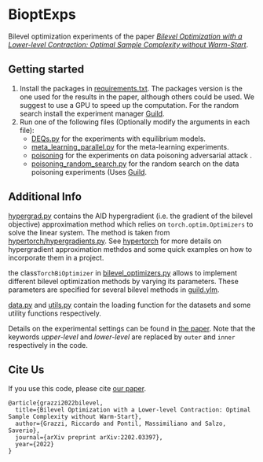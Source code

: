 # BioptExps

Bilevel optimization experiments of the paper 
_[Bilevel Optimization with a Lower-level Contraction: Optimal Sample Complexity without Warm-Start](https://arxiv.org/abs/2202.03397)_.


## Getting started
1. Install the packages in [requirements.txt](requirements.txt). The packages version is the one used for the results in the paper, although others could be used. We suggest to use a GPU to speed up the computation. For the random search install the experiment manager [Guild](https://github.com/guildai).
2. Run one of the following files (Optionally modify the arguments in each file):
   - [DEQs.py](./source/DEQs.py) for the experiments with equilibrium models.
   - [meta_learning_parallel.py](./source/meta_learning_parallel.py) for the meta-learning experiments.   
   - [poisoning](./source/poisoning.py) for the experiments on data poisoning adversarial attack .
   - [poisoning_random_search.py](.source/poisoning_random_search.py) for the random search on the data poisoning experiments (Uses [Guild](https://github.com/guildai).

## Additional Info
[hypergrad.py](./source/hypergrad.py) contains the AID hypergradient (i.e. the gradient of the bilevel objective) approximation method which relies on `torch.optim.Optimizers` to solve the linear system. The method is taken from [hypertorch/hypergradients.py](https://github.com/prolearner/hypertorch/blob/master/hypergrad/hypergradients.py).
See [hypertorch](https://github.com/prolearner/hypertorch) for more details on hypergradient approximation methdos and some quick examples on how to incorporate them in a project.

the class`TorchBiOptimizer` in [bilevel_optimizers.py](./source/bilevel_optimizers.py#L15) allows to implement different bilevel optimization methods by varying its parameters. These parameters are specified for several bilevel methods in [guild.ylm](./source/guild.yml).

[data.py](./source/data.py) and [utils.py](./source/utils.py) contain the loading function for the datasets and some utility functions respectively.

Details on the experimental settings can be found in [the paper](https://arxiv.org/abs/2202.03397). Note that the keywords _upper-level_ and _lower-level_ are replaced by `outer` and `inner` respectively in the code.

## Cite Us
If you use this code, please cite [our paper](https://arxiv.org/abs/2202.03397).

```
@article{grazzi2022bilevel,
  title={Bilevel Optimization with a Lower-level Contraction: Optimal Sample Complexity without Warm-Start},
  author={Grazzi, Riccardo and Pontil, Massimiliano and Salzo, Saverio},
  journal={arXiv preprint arXiv:2202.03397},
  year={2022}
}
```